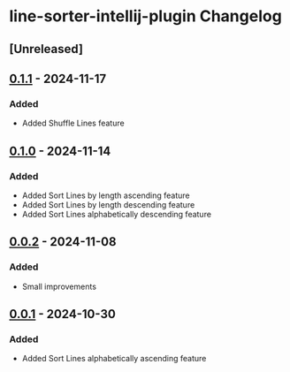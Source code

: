 <!-- Keep a Changelog guide -> https://keepachangelog.com -->

# line-sorter-intellij-plugin Changelog

## [Unreleased]

## [0.1.1] - 2024-11-17
### Added
- Added Shuffle Lines feature

## [0.1.0] - 2024-11-14
### Added
- Added Sort Lines by length ascending feature
- Added Sort Lines by length descending feature
- Added Sort Lines alphabetically descending feature

## [0.0.2] - 2024-11-08
### Added
- Small improvements

## [0.0.1] - 2024-10-30
### Added
- Added Sort Lines alphabetically ascending feature

[0.0.1]: https://github.com/anton-erofeev/line-sorter-intellij-plugin/commits/v0.0.1
[0.0.2]: https://github.com/anton-erofeev/line-sorter-intellij-plugin/commits/v0.0.2
[0.1.0]: https://github.com/anton-erofeev/line-sorter-intellij-plugin/commits/v0.1.0
[0.1.1]: https://github.com/anton-erofeev/line-sorter-intellij-plugin/commits/v0.1.1
